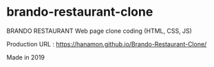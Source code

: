 # brando-restaurant-clone
BRANDO RESTAURANT Web page clone coding (HTML, CSS, JS)

Production URL : https://hanamon.github.io/Brando-Restaurant-Clone/

Made in 2019
